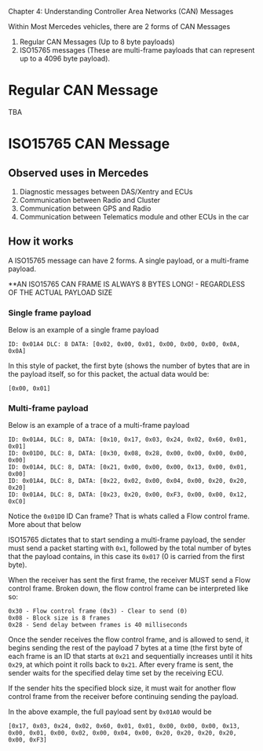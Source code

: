 Chapter 4: Understanding Controller Area Networks (CAN) Messages

Within Most Mercedes vehicles, there are 2 forms of CAN Messages
1. Regular CAN Messages (Up to 8 byte payloads)
2. ISO15765 messages (These are multi-frame payloads that can represent up to a 4096 byte payload).


# Regular CAN Message
TBA

# ISO15765 CAN Message

## Observed uses in Mercedes
1. Diagnostic messages between DAS/Xentry and ECUs
2. Communication between Radio and Cluster
3. Communication between GPS and Radio
4. Communication between Telematics module and other ECUs in the car


## How it works

A ISO15765 message can have 2 forms. A single payload, or a multi-frame payload.

**AN ISO15765 CAN FRAME IS ALWAYS 8 BYTES LONG! - REGARDLESS OF THE ACTUAL PAYLOAD SIZE

### Single frame payload
Below is an example of a single frame payload
```
ID: 0x01A4 DLC: 8 DATA: [0x02, 0x00, 0x01, 0x00, 0x00, 0x00, 0x0A, 0x0A]
```
In this style of packet, the first byte (shows the number of bytes that are in the payload itself, so for this packet, the actual data would be:
```
[0x00, 0x01]
```

### Multi-frame payload
Below is an example of a trace of a multi-frame payload
```
ID: 0x01A4, DLC: 8, DATA: [0x10, 0x17, 0x03, 0x24, 0x02, 0x60, 0x01, 0x01]
ID: 0x01D0, DLC: 8, DATA: [0x30, 0x08, 0x28, 0x00, 0x00, 0x00, 0x00, 0x00]
ID: 0x01A4, DLC: 8, DATA: [0x21, 0x00, 0x00, 0x00, 0x13, 0x00, 0x01, 0x00]
ID: 0x01A4, DLC: 8, DATA: [0x22, 0x02, 0x00, 0x04, 0x00, 0x20, 0x20, 0x20]
ID: 0x01A4, DLC: 8, DATA: [0x23, 0x20, 0x00, 0xF3, 0x00, 0x00, 0x12, 0xC0]
```
Notice the `0x01D0` ID Can frame? That is whats called a Flow control frame. More about that below

ISO15765 dictates that to start sending a multi-frame payload, the sender must send a packet starting with `0x1`, followed by the total number of bytes that the payload contains, in this case its `0x017` (0 is carried from the first byte).

When the receiver has sent the first frame, the receiver MUST send a Flow control frame. Broken down, the flow control frame can be interpreted like so:
```
0x30 - Flow control frame (0x3) - Clear to send (0)
0x08 - Block size is 8 frames
0x28 - Send delay between frames is 40 milliseconds
```

Once the sender receives the flow control frame, and is allowed to send, it begins sending the rest of the payload 7 bytes at a time (the first byte of each frame is an ID that starts at `0x21` and sequentially increases until it hits `0x29`, at which point it rolls back to `0x21`. After every frame is sent, the sender waits for the specified delay time set by the receiving ECU.

If the sender hits the specified block size, it must wait for another flow control frame from the receiver before continuing sending the payload.

In the above example, the full payload sent by `0x01A0` would be
```
[0x17, 0x03, 0x24, 0x02, 0x60, 0x01, 0x01, 0x00, 0x00, 0x00, 0x13, 0x00, 0x01, 0x00, 0x02, 0x00, 0x04, 0x00, 0x20, 0x20, 0x20, 0x20, 0x00, 0xF3]
```
